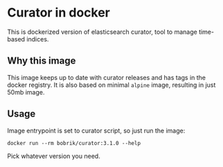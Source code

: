 # Curator in docker

This is dockerized version of elasticsearch curator,
tool to manage time-based indices.

## Why this image

This image keeps up to date with curator releases and has tags
in the docker registry. It is also based on minimal `alpine` image,
resulting in just 50mb image.

## Usage

Image entrypoint is set to curator script, so just run the image:

```
docker run --rm bobrik/curator:3.1.0 --help
```

Pick whatever version you need.
